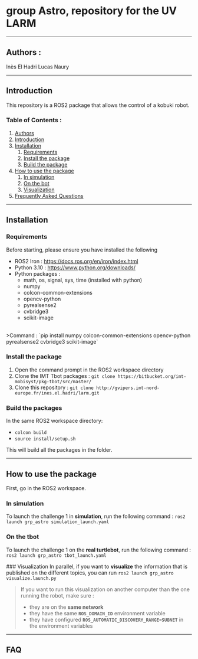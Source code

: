 # group Astro, repository for the UV LARM
---
## Authors :
Inès El Hadri
Lucas Naury

---
## Introduction
This repository is a ROS2 package that allows the control of a kobuki robot. 
### Table of Contents :

1. [Authors](#authors)
1. [Introduction](#introduction)
1. [Installation](#installation)
    1. [Requirements](#requirements)
    1. [Install the package](#install-the-package)
    1. [Build the package](#build-the-packages)
1. [How to use the package](#how-to-use-the-package)
    1. [In simulation](#in-simulation)
    1. [On the bot](#on-the-bot)
    1. [Visualization](#visualization)
1. [Frequently Asked Questions](#faq)

---
## Installation
### Requirements
Before starting, please ensure you have installed the following
- ROS2 Iron : https://docs.ros.org/en/iron/index.html
- Python 3.10 : https://www.python.org/downloads/
- Python packages :
    * math, os, signal, sys, time (installed with python)
    * numpy
    * colcon-common-extensions
    * opencv-python
    * pyrealsense2
    * cvbridge3
    * scikit-image
</br>
    >Command :
    `pip install numpy colcon-common-extensions opencv-python pyrealsense2 cvbridge3 scikit-image`

### Install the package
1. Open the command prompt in the ROS2 workspace directory
1. Clone the IMT Tbot packages : `git clone https://bitbucket.org/imt-mobisyst/pkg-tbot/src/master/`
1. Clone this repository : `git clone http://gvipers.imt-nord-europe.fr/ines.el.hadri/larm.git`


### Build the packages
In the same ROS2 workspace directory:
- `colcon build`
- `source install/setup.sh`

This will build all the packages in the folder.

---
## How to use the package
First, go in the ROS2 workspace.

### In simulation
To launch the challenge 1 in **simulation**, run the following command :
`ros2 launch grp_astro simulation_launch.yaml`

### On the tbot
To launch the challenge 1 on the **real turtlebot**, run the following command :
`ros2 launch grp_astro tbot_launch.yaml`

### Visualization
In parallel, if you want to **visualize** the information that is published on the different topics, you can run
`ros2 launch grp_astro visualize.launch.py`

> If you want to run this visualization on another computer than the one running the robot, make sure :
> - they are on the **same network**
> - they have the same **`ROS_DOMAIN_ID`** environment variable
> - they have configured **`ROS_AUTOMATIC_DISCOVERY_RANGE=SUBNET`** in the environment variables

---
## FAQ
